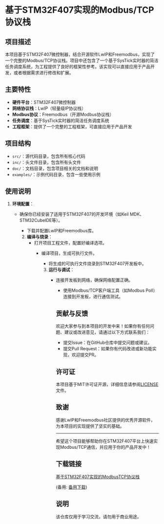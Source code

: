 # 基于STM32F407实现的Modbus/TCP协议栈

## 项目描述

本项目基于STM32F407微控制器，结合开源软件LwIP和Freemodbus，实现了一个完整的Modbus/TCP协议栈。项目中还包含了一个基于SysTick实时器的简洁任务调度系统，为工程提供了良好的框架性参考。该实现可以直接应用于产品开发，或者根据需求进行修改和扩展。

## 主要特性

- **硬件平台**：STM32F407微控制器
- **网络协议栈**：LwIP（轻量级IP协议栈）
- **Modbus协议**：Freemodbus（开源Modbus协议栈）
- **任务调度**：基于SysTick实时器的简洁任务调度系统
- **工程框架**：提供了一个完整的工程框架，可直接应用于产品开发

## 项目结构

- `src/`：源代码目录，包含所有核心代码
- `inc/`：头文件目录，包含所有头文件
- `doc/`：文档目录，包含项目相关的文档和说明
- `examples/`：示例代码目录，包含一些使用示例

## 使用说明

1. **环境配置**：
   - 确保你已经安装了适用于STM32F407的开发环境（如Keil MDK、STM32CubeIDE等）。
      - 下载并配置LwIP和Freemodbus库。

      2. **编译与烧录**：
         - 打开项目工程文件，配置好编译选项。
            - 编译项目，生成可执行文件。
               - 将生成的可执行文件烧录到STM32F407开发板中。

               3. **运行与调试**：
                  - 连接开发板到网络，确保网络配置正确。
                     - 使用Modbus/TCP客户端工具（如Modbus Poll）连接到开发板，进行通信测试。

                     ## 贡献与反馈

                     欢迎大家参与到本项目的开发中来！如果你有任何问题、建议或改进意见，请通过以下方式联系我们：

                     - 提交Issue：在GitHub仓库中提交问题或建议。
                     - 提交Pull Request：如果你有代码改进或新功能实现，欢迎提交PR。

                     ## 许可证

                     本项目基于MIT许可证开源，详细信息请参阅[LICENSE](LICENSE)文件。

                     ## 致谢

                     感谢LwIP和Freemodbus社区提供的优秀开源软件，为本项目的实现提供了坚实的基础。

                     ---

                     希望这个项目能够帮助你在STM32F407平台上快速实现Modbus/TCP通信，并应用于你的产品开发中！

                     ## 下载链接
                     [基于STM32F407实现的ModbusTCP协议栈](https://pan.quark.cn/s/3b149059d345) 

                     (备用: [备用下载](https://pan.baidu.com/s/1gnXsK31PB7EPL2U4KnpMIw?pwd=1234))

                     ## 说明

                     该仓库仅用于学习交流，请勿用于商业用途。
